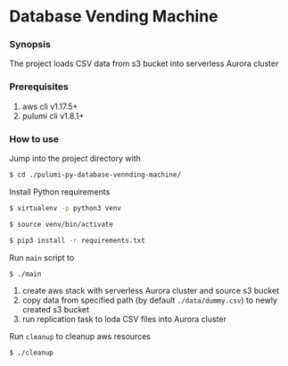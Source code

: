 # Database Vending Machine

### Synopsis

The project loads CSV data from s3 bucket into serverless Aurora cluster 

### Prerequisites
1. aws cli v1.17.5+
1. pulumi cli v1.8.1+ 

### How to use

Jump into the project directory with

```bash
$ cd ./pulumi-py-database-vennding-machine/
```

Install Python requirements

```bash
$ virtualenv -p python3 venv
```
```bash
$ source venv/bin/activate
```
```bash
$ pip3 install -r requirements.txt
```

Run `main` script to

```bash
$ ./main
```  

1. create aws stack with serverless Aurora cluster and source s3 bucket 
1. copy data from specified path (by default `./data/dummy.csv`) to newly created s3 bucket
1. run replication task to loda CSV files into Aurora cluster

Run `cleanup` to cleanup aws resources 

```bash
$ ./cleanup
```


